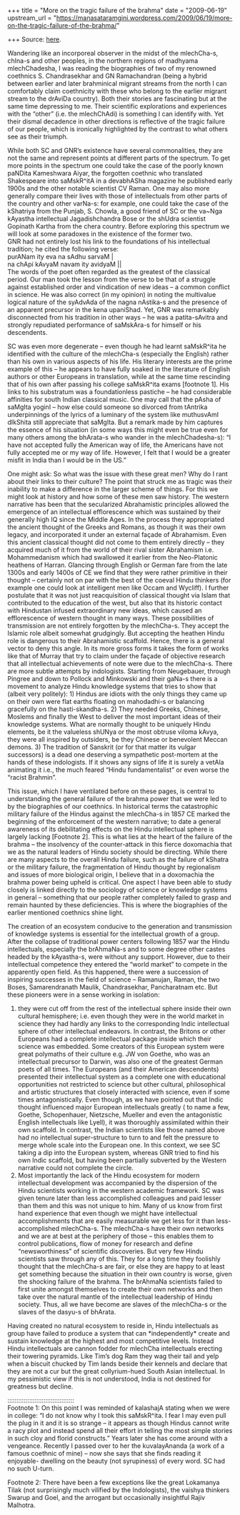 +++
title = "More on the tragic failure of the brahma"
date = "2009-06-19"
upstream_url = "https://manasataramgini.wordpress.com/2009/06/19/more-on-the-tragic-failure-of-the-brahma/"

+++
Source: [here](https://manasataramgini.wordpress.com/2009/06/19/more-on-the-tragic-failure-of-the-brahma/).

Wandering like an incorporeal observer in the midst of the mlechCha-s,
chIna-s and other peoples, in the northern regions of madhyama
mlechChadesha, I was reading the biographies of two of my renowned
coethnics S. Chandrasekhar and GN Ramachandran (being a hybrid between
earlier and later brahminical migrant streams from the north I can
comfortably claim coethnicity with these who belong to the earlier
migrant stream to the drAviDa country). Both their stories are
fascinating but at the same time depressing to me. Their scientific
explorations and experiences with the “other” (i.e. the mlechChAdi) is
something I can identify with. Yet their dismal decadence in other
directions is reflective of the tragic failure of our people, which is
ironically highlighted by the contrast to what others see as their
triumph.

While both SC and GNR’s existence have several commonalities, they are
not the same and represent points at different parts of the spectrum. To
get more points in the spectrum one could take the case of the poorly
known paNDita Kameshwara Aiyar, the forgotten coethnic who translated
Shakespeare into saMskR^itA in a devabhASha magazine he published early
1900s and the other notable scientist CV Raman. One may also more
generally compare their lives with those of intellectuals from other
parts of the country and other varNa-s: for example, one could take the
case of the kShatriya from the Punjab, S. Chowla, a good friend of SC or
the va\~Nga kAyastha intellectual Jagadishchandra Bose or the shUdra
scientist Gopinath Kartha from the chera country. Before exploring this
spectrum we will look at some paradoxes in the existence of the former
two.  
GNR had not entirely lost his link to the foundations of his
intellectual tradition; he cited the following verse:  
purANam ity eva na sAdhu sarvaM \|  
na chApi kAvyaM navam ity avidyaM \|\|  
The words of the poet often regarded as the greatest of the classical
period. Our man took the lesson from the verse to be that of a struggle
against established order and vindication of new ideas – a common
conflict in science. He was also correct (in my opinion) in noting the
multivalue logical nature of the syAdvAda of the nagna nAstika-s and the
presence of an apparent precursor in the kena upaniShad. Yet, GNR was
remarkably disconnected from his tradition in other ways – he was a
patita-sAvitra and strongly repudiated performance of saMskAra-s for
himself or his descendents.

SC was even more degenerate – even though he had learnt saMskR^ita he
identified with the culture of the mlechCha-s (especially the English)
rather than his own in various aspects of his life. His literary
interests are the prime example of this – he appears to have fully
soaked in the literature of English authors or other Europeans in
translation, while at the same time rescinding that of his own after
passing his college saMskR^ita exams \[footnote 1\]. His links to his
substratum was a foundationless pastiche – he had considerable
affinities for south Indian classical music. One may call that the pAsha
of saMgIta yoginI – how else could someone so divorced from tAntrika
underpinnings of the lyrics of a luminary of the system like muthusvAmI
dIkShita still appreciate that saMgIta. But a remark made by him
captures the essence of his situation (in some ways this might even be
true even for many others among the bhArata-s who wander in the
mlechChadesha-s): “I have not accepted fully the American way of life,
the Americans have not fully accepted me or my way of life. However, I
felt that I would be a greater misfit in India than I would be in the
US.”

One might ask: So what was the issue with these great men? Why do I rant
about their links to their culture? The point that struck me as tragic
was their inability to make a difference in the larger scheme of things.
For this we might look at history and how some of these men saw history.
The western narrative has been that the secularized Abrahamistic
principles allowed the emergence of an intellectual efflorescence which
was sustained by their generally high IQ since the Middle Ages. In the
process they appropriated the ancient thought of the Greeks and Romans,
as though it was their own legacy, and incorporated it under an external
façade of Abrahamism. Even this ancient classical thought did not come
to them entirely directly – they acquired much of it from the world of
their rival sister Abrahamism i.e. Mohammedanism which had swallowed it
earlier from the Neo-Platonic heathens of Harran. Glancing through
English or German fare from the late 1300s and early 1400s of CE we find
that they were rather primitive in their thought – certainly not on par
with the best of the coeval Hindu thinkers (for example one could look
at intelligent men like Occam and Wycliff). I further postulate that it
was not just reacquisition of classical thought via Islam that
contributed to the education of the west, but also that its historic
contact with Hindustan infused extraordinary new ideas, which caused an
efflorescence of western thought in many ways. These possibilities of
transmission are not entirely forgotten by the mlechCha-s. They accept
the Islamic role albeit somewhat grudgingly. But accepting the heathen
Hindu role is dangerous to their Abrahamistic scaffold. Hence, there is
a general vector to deny this angle. In its more gross forms it takes
the form of works like that of Murray that try to claim under the façade
of objective research that all intellectual achievements of note were
due to the mlechCha-s. There are more subtle attempts by indologists.
Starting from Neugebauer, through Pingree and down to Pollock and
Minkowski and their gaNa-s there is a movement to analyze Hindu
knowledge systems that tries to show that (albeit very politely): 1)
Hindus are idiots with the only things they came up on their own were
flat earths floating on mahodadhi-s or balancing gracefully on the
hasti-skandha-s. 2) They needed Greeks, Chinese, Moslems and finally the
West to deliver the most important ideas of their knowledge systems.
What are normally thought to be uniquely Hindu elements, be it the
valueless shUNya or the most obtruse viloma kAvya, they were all
inspired by outsiders, be they Chinese or benevolent Meccan demons. 3)
The tradition of Sanskrit (or for that matter its vulgar successors) is
a dead one deserving a sympathetic post-mortem at the hands of these
indologists. If it shows any signs of life it is surely a vetAla
animating it i.e., the much feared “Hindu fundamentalist” or even worse
the “racist Brahmin”.

This issue, which I have ventilated before on these pages, is central to
understanding the general failure of the brahma power that we were led
to by the biographies of our coethnics. In historical terms the
catastrophic military failure of the Hindus against the mlechCha-s in
1857 CE marked the beginning of the enforcement of the western
narrative; to date a general awareness of its debilitating effects on
the Hindu intellectual sphere is largely lacking \[Footnote 2\]. This is
what lies at the heart of the failure of the brahma – the insolvency of
the counter-attack in this fierce doxomachia that we as the natural
leaders of Hindu society should be directing. While there are many
aspects to the overall Hindu failure, such as the failure of kShatra or
the military failure, the fragmentation of Hindu thought by regionalism
and issues of more biological origin, I believe that in a doxomachia the
brahma power being upheld is critical. One aspect I have been able to
study closely is linked directly to the sociology of science or
knowledge systems in general – something that our people rather
completely failed to grasp and remain haunted by these deficiencies.
This is where the biographies of the earlier mentioned coethnics shine
light.

The creation of an ecosystem conducive to the generation and
transmission of knowledge systems is essential for the intellectual
growth of a group. After the collapse of traditional power centers
following 1857 war the Hindu intellectuals, especially the brAhmaNa-s
and to some degree other castes headed by the kAyastha-s, were without
any support. However, due to their intellectual competence they entered
the “world market” to compete in the apparently open field. As this
happened, there were a succession of inspiring successes in the field of
science – Ramanujan, Raman, the two Boses, Samarendranath Maulik,
Chandrasekhar, Pancharatnam etc. But these pioneers were in a sense
working in isolation:  
1) they were cut off from the rest of the intellectual sphere inside
their own cultural hemisphere; i.e. even though they were in the world
market in science they had hardly any links to the corresponding Indic
intellectual sphere of other intellectual endeavors. In contrast, the
Britons or other Europeans had a complete intellectual package inside
which their science was embedded. Some creators of this European system
were great polymaths of their culture e.g. JW von Goethe, who was an
intellectual precursor to Darwin, was also one of the greatest German
poets of all times. The Europeans (and their American descendents)
presented their intellectual system as a complete one with educational
opportunities not restricted to science but other cultural,
philosophical and artistic structures that closely interacted with
science, even if some times antagonistically. Even though, as we have
pointed out that Indic thought influenced major European intellectuals
greatly ( to name a few, Goethe, Schopenhauer, Nietzsche, Mueller and
even the antagonistic English intellectuals like Lyell), it was
thoroughly assimilated within their own scaffold. In contrast, the
Indian scientists like those named above had no intellectual
super-structure to turn to and felt the pressure to merge whole scale
into the European one. In this context, we see SC taking a dip into the
European system, whereas GNR tried to find his own Indic scaffold, but
having been partially subverted by the Western narrative could not
complete the circle.  
2) Most importantly the lack of the Hindu ecosystem for modern
intellectual development was accompanied by the dispersion of the Hindu
scientists working in the western academic framework. SC was given
tenure later than less accomplished colleagues and paid lesser than them
and this was not unique to him. Many of us know from first hand
experience that even though we might have intellectual accomplishments
that are easily measurable we get less for it than less-accomplished
mlechCha-s. The mlechCha-s have their own networks and we are at best at
the periphery of those – this enables them to control publications, flow
of money for research and define “newsworthiness” of scientific
discoveries. But very few Hindu scientists saw through any of this. They
for a long time they foolishly thought that the mlechCha-s are fair, or
else they are happy to at least get something because the situation in
their own country is worse, given the shocking failure of the brahma.
The brAhmaNa scientists failed to first unite amongst themselves to
create their own networks and then take over the natural mantle of the
intellectual leadership of Hindu society. Thus, all we have become are
slaves of the mlechCha-s or the slaves of the dasyu-s of bhArata.

Having created no natural ecosystem to reside in, Hindu intellectuals as
group have failed to produce a system that can \*independently\* create
and sustain knowledge at the highest and most competitive levels.
Instead Hindu intellectuals are cannon fodder for mlechCha intellectuals
erecting their towering pyramids. Like Tim’s dog Ram they wag their tail
and yelp when a biscuit chucked by Tim lands beside their kennels and
declare that they are not a cur but the great collyrium-hued South Asian
intellectual. In my pessimistic view if this is not understood, India is
not destined for greatness but decline.

:::::::::::::::::::::::::::::::::::::  
Footnote 1: On this point I was reminded of kalashajA stating when we
were in college: “I do not know why I took this saMskR^ita. I fear I may
even pull the plug in it and it is so strange – it appears as though
Hindus cannot write a racy plot and instead spend all their effort in
telling the most simple stories in such cloy and florid constructs.”
Years later she has come around with a vengeance. Recently I passed over
to her the kuvalayAnanda (a work of a famous coethnic of mine) – now she
says that she finds reading it enjoyable- dwelling on the beauty (not
syrupiness) of every word. SC had no such U-turn.

Footnote 2: There have been a few exceptions like the great Lokamanya
Tilak (not surprisingly much vilified by the Indologists), the vaishya
thinkers Swarup and Goel, and the arrogant but occasionally insightful
Rajiv Malhotra.

